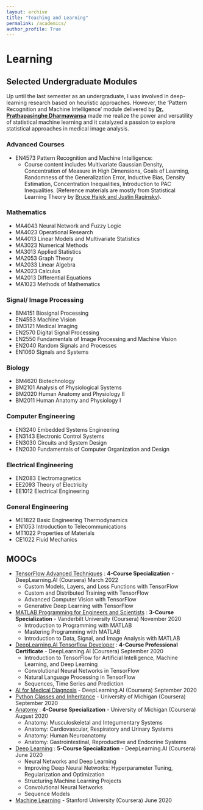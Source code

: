 ```yaml
---
layout: archive
title: "Teaching and Learning"
permalink: /academics/
author_profile: True
---
```


<!-- You can also find my articles on my <a href="https://scholar.google.com/citations?user=JAq7DWcAAAAJ&hl=en">Google Scholar profile</a>. -->

<!-- # Teaching
## Visiting Instructor/ Teaching Assistant - <a href="https://ent.uom.lk/"> ENTC, University of Moratuwa</a>
I assisted the lecturers in assignment preparation, evaluations, and laboratory work.
* BM4151 Biosignal Processing, UoM, Sri Lanka (Fall 2023) -->
<!-- * EN4553 Machine Vision, UoM, Sri Lanka (Fall 2023)
* BM3122 Medical Imaging, UoM, Sri Lanka (Fall 2023)
* EN3160 Image Processing and Machine Vision, UoM, Sri Lanka (Fall 2023)
* EN3551 Digital Signal Processing, UoM, Sri Lanka (Fall 2023)
* BM2012 Anatomy and Physiology for Engineers, UoM, Sri Lanka (Fall 2023) -->

<!-- 
&nbsp;   -->


# Learning
## Selected Undergraduate Modules
Up until the last semester as an undergraduate, I was involved in deep-learning research based on heuristic approaches. However, the ‘Pattern Recognition and Machine Intelligence’ module delivered by <a href = 'https://scholar.google.com/citations?user=4-S204cAAAAJ&hl=en'><b>Dr. Prathapasinghe Dharmawansa</b></a> made me realize the power and versatility of statistical machine learning and it catalyzed a passion to explore statistical approaches in medical image analysis. 

### Advanced Courses
* EN4573 Pattern Recognition and Machine Intelligence:
  - Course content includes Multivariate Gaussian Density, Concentration of Measure in High Dimensions, Goals of Learning, Randomness of the Generalization Error, Inductive Bias, Density Estimation, Concentration Inequalities, Introduction to PAC Inequalities. (Reference materials are mostly from Statistical Learning Theory by <a href="http://maxim.ece.illinois.edu/teaching/SLT/"> Bruce Hajek and Justin Raginsky</a>).

  
### Mathematics
* MA4043 Neural Network and Fuzzy Logic
* MA4023 Operational Research
* MA4013 Linear Models and Multivariate Statistics
* MA3023 Numerical Methods
* MA3013 Applied Statistics
* MA2053 Graph Theory
* MA2033 Linear Algebra 
* MA2023 Calculus
* MA2013 Differential Equations
* MA1023 Methods of Mathematics
  
### Signal/ Image Processing
* BM4151 Biosignal Processing
* EN4553 Machine Vision
* BM3121 Medical Imaging
* EN2570 Digital Signal Processing
* EN2550 Fundamentals of Image Processing and Machine Vision
* EN2040 Random Signals and Processes
* EN1060 Signals and Systems

### Biology 
* BM4620 Biotechnology
* BM2101 Analysis of Physiological Systems
* BM2020 Human Anatomy and Physiology II
* BM2011 Human Anatomy and Physiology I
  
### Computer Engineering
* EN3240 Embedded Systems Engineering
* EN3143 Electronic Control Systems
* EN3030 Circuits and System Design
* EN2030 Fundamentals of Computer Organization and Design

### Electrical Engineering
* EN2083 Electromagnetics
* EE2093 Theory of Electricity
* EE1012 Electrical Engineering

### General Engineering
* ME1822 Basic Engineering Thermodynamics
* EN1053 Introduction to Telecommunications
* MT1022 Properties of Materials
* CE1022 Fluid Mechanics

## MOOCs 
* <a href = 'https://www.coursera.org/account/accomplishments/specialization/certificate/M3RANNZQC3Q8'>TensorFlow Advanced Techniques</a> : <b>4-Course Specialization</b> - DeepLearning.AI (Coursera) March 2022
  - Custom Models, Layers, and Loss Functions with TensorFlow
  - Custom and Distributed Training with TensorFlow
  - Advanced Computer Vision with TensorFlow
  - Generative Deep Learning with TensorFlow
* <a href = 'https://www.coursera.org/account/accomplishments/specialization/certificate/D4MLKAHSF2VH'>MATLAB Programming for Engineers and Scientists</a> : <b>3-Course Specialization</b> - Vanderbilt University (Coursera) November 2020
  - Introduction to Programming with MATLAB
  - Mastering Programming with MATLAB
  - Introduction to Data, Signal, and Image Analysis with MATLAB
* <a href = 'https://www.coursera.org/account/accomplishments/specialization/certificate/NFRTDHJAJ3NC'>DeepLearning.AI Tensorflow Developer</a> : <b>4-Course Professional Certificate</b> - DeepLearning.AI (Coursera) September 2020
  - Introduction to TensorFlow for Artificial Intelligence, Machine Learning, and Deep Learning
  - Convolutional Neural Networks in TensorFlow
  - Natural Language Processing in TensorFlow
  - Sequences, Time Series and Prediction
* <a href = 'https://www.coursera.org/account/accomplishments/certificate/WM9LGNA8JQUX'>AI for Medical Diagnosis</a> - DeepLearning.AI (Coursera) September 2020
* <a href = 'https://www.coursera.org/account/accomplishments/certificate/CKH6JX4DTB7J'>Python Classes and Inheritance</a> - University of Michigan (Coursera) September 2020
* <a href = 'https://www.coursera.org/account/accomplishments/specialization/certificate/SYMCXBA626HE'>Anatomy</a> : <b>4-Course Specialization</b> - University of Michigan (Coursera) August 2020
  - Anatomy: Musculoskeletal and Integumentary Systems
  - Anatomy: Cardiovascular, Respiratory and Urinary Systems
  - Anatomy: Human Neuroanatomy
  - Anatomy: Gastrointestinal, Reproductive and Endocrine Systems
* <a href = 'https://www.coursera.org/account/accomplishments/specialization/certificate/UVT4K788MXAV'>Deep Learning</a> : <b>5-Course Specialization</b> - DeepLearning.AI (Coursera) June 2020
  - Neural Networks and Deep Learning
  - Improving Deep Neural Networks: Hyperparameter Tuning, Regularization and Optimization
  - Structuring Machine Learning Projects
  - Convolutional Neural Networks
  - Sequence Models
* <a href = 'https://www.coursera.org/account/accomplishments/certificate/VVPG9TKNVZ4D'>Machine Learning</a> - Stanford University (Coursera) June 2020
